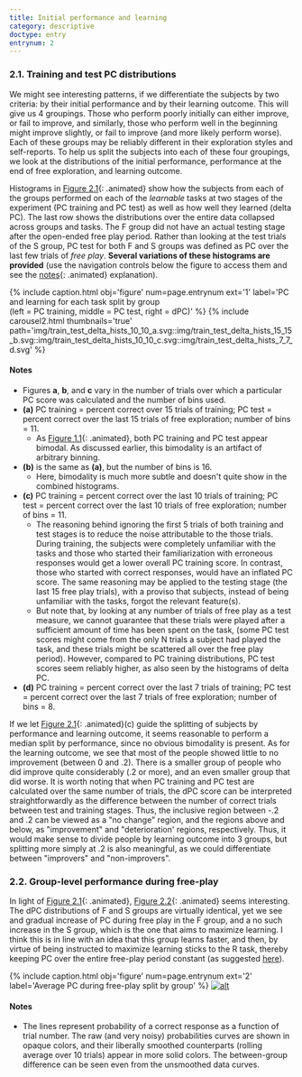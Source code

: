 ```yaml
---
title: Initial performance and learning
category: descriptive
doctype: entry
entrynum: 2
---
```


### 2.1. Training and test PC distributions

We might see interesting patterns, if we differentiate the subjects by two criteria: by their initial performance and by their learning outcome. This will give us 4 groupings. Those who perform poorly initially can either improve, or fail to improve, and similarly, those who perform well in the beginning might improve slightly, or fail to improve (and more likely perform worse). Each of these groups may be reliably different in their exploration styles and self-reports. To help us split the subjects into each of these four groupings, we look at the distributions of the initial performance, performance at the end of free exploration, and learning outcome. 

Histograms in [Figure 2.1](#f-2-1){: .animated} show how the subjects from each of the groups performed on each of the *learnable* tasks at two stages of the experiment (PC training and PC test) as well as how well they learned (delta PC). The last row shows the distributions over the entire data collapsed across groups and tasks. The F group did not have an actual testing stage after the open-ended free play period. Rather than looking at the test trials of the S group, PC test for both F and S groups was defined as PC over the last few trials of *free play*. **Several variations of these histograms are provided** (use the navigation controls below the figure to access them and see the [notes](#important_notes){: .animated} explanation).

{% include caption.html 
    obj='figure' 
    num=page.entrynum
    ext='1'
    label='PC and learning for each task split by group<br>(left = PC training, middle = PC test, right = dPC)' %}
{% include carousel2.html thumbnails='true' path='img/train_test_delta_hists_10_10_a.svg::img/train_test_delta_hists_15_15_b.svg::img/train_test_delta_hists_10_10_c.svg::img/train_test_delta_hists_7_7_d.svg' %}

<a href='#important_notes'></a>
#### Notes
- Figures **a**, **b**, and **c** vary in the number of trials over which a particular PC score was calculated and the number of bins used.
- **(a)** PC training = percent correct over 15 trials of training; PC test = percent correct over the last 15 trials of free exploration; number of bins = 11.
    - As [Figure 1.1](#f-1-1){: .animated}, both PC training and PC test appear bimodal. As discussed earlier, this bimodality is an artifact of arbitrary binning.
- **(b)** is the same as **(a)**, but the number of bins is 16.
    - Here, bimodality is much more subtle and doesn't quite show in the combined histograms. 
- **(c)** PC training = percent correct over the last 10 trials of training; PC test = percent correct over the last 10 trials of free exploration; number of bins = 11.
    - The reasoning behind ignoring the first 5 trials of both training and test stages is to reduce the noise attributable to the those trials. During training, the subjects were completely unfamiliar with the tasks and those who started their familiarization with erroneous responses would get a lower overall PC training score. In contrast, those who started with correct responses, would have an inflated PC score. The same reasoning may be applied to the testing stage (the last 15 free play trials), with a proviso that subjects, instead of being unfamiliar with the tasks, forgot the relevant feature(s). 
    - But note that, by looking at any number of trials of free play as a test measure, we cannot guarantee that these trials were played after a sufficient amount of time has been spent on the task, (some PC test scores might come from the only N trials a subject had played the task, and these trials might be scattered all over the free play period). However, compared to PC training distributions, PC test scores seem reliably higher, as also seen by the histograms of delta PC.
- **(d)** PC training = percent correct over the last 7 trials of training; PC test = percent correct over the last 7 trials of free exploration; number of bins = 8.
    
If we let [Figure 2.1](#f-2-1){: .animated}(c) guide the splitting of subjects by performance and learning outcome, it seems reasonable to perform a median split by performance, since no obvious bimodality is present. As for the learning outcome, we see that most of the people showed little to no improvement (between 0 and .2). There is a smaller group of people who did improve quite considerably (.2 or more), and an even smaller group that did worse. It is worth noting that when PC training and PC test are calculated over the same number of trials, the dPC score can be interpreted straightforwardly as the difference between the number of correct trials between test and training stages. Thus, the inclusive region between -.2 and .2 can be viewed as a "no change" region, and the regions above and below, as "improvement" and "deterioration' regions, respectively. Thus, it would make sense to divide people by learning outcome into 3 groups, but splitting more simply at .2 is also meaningful, as we could differentiate between "improvers" and "non-improvers".

### 2.2. Group-level performance during free-play

In light of [Figure 2.1](#f-2-1){: .animated}, [Figure 2.2](#f-2-2){: .animated} seems interesting. The dPC distributions of F and S groups are virtually identical, yet we see and gradual increase of PC during free play in the F group, and a no such increase in the S group, which is the one that aims to maximize learning. I think this is in line with an idea that this group learns faster, and then, by virtue of being instructed to maximize learning sticks to the R task, thereby keeping PC over the entire free-play period constant (as suggested <a href='{{site.baseurl}}/content/analyses/other/index.html#13-what-might-the-learning-outcome-be-related-to' class='animated'>here</a>). 

{% include caption.html 
    obj='figure' 
    num=page.entrynum 
    ext='2'
    label='Average PC during free-play split by group' %}
[![alt]({{site.baseurl}}/img_compressed/smoothed_pc.svg)]({{site.baseurl}}/img/smoothed_pc.svg)

#### Notes
- The lines represent probability of a correct response as a function of trial number. The raw (and very noisy) probabilities curves are shown in opaque colors, and their liberally smoothed counterparts (rolling average over 10 trials) appear in more solid colors. The between-group difference can be seen even from the unsmoothed data curves.
